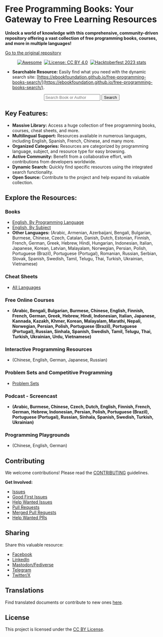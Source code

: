 # Free Programming Books: Your Gateway to Free Learning Resources

**Unlock a world of knowledge with this comprehensive, community-driven repository offering a vast collection of free programming books, courses, and more in multiple languages!**

[Go to the original repository](https://github.com/EbookFoundation/free-programming-books)

<div align="center" markdown="1">

[![Awesome](https://cdn.rawgit.com/sindresorhus/awesome/d7305f38d29fed78fa85652e3a63e154dd8e8829/media/badge.svg)](https://github.com/sindresorhus/awesome)&#160;
[![License: CC BY 4.0](https://img.shields.io/badge/License-CC%20BY%204.0-lightgrey.svg)](https://creativecommons.org/licenses/by/4.0/)&#160;
[![Hacktoberfest 2023 stats](https://img.shields.io/github/hacktoberfest/2023/EbookFoundation/free-programming-books?label=Hacktoberfest+2023)](https://github.com/EbookFoundation/free-programming-books/pulls?q=is%3Apr+is%3Amerged+created%3A2023-10-01..2023-10-31)

</div>

*   **Searchable Resource:** Easily find what you need with the dynamic search site: [https://ebookfoundation.github.io/free-programming-books-search/](https://ebookfoundation.github.io/free-programming-books-search/).

<div align="center" markdown="1">
  <form action="https://ebookfoundation.github.io/free-programming-books-search">
    <input type="text" id="fpbSearch" name="search" required placeholder="Search Book or Author"/>
    <label for="submit"> </label>
    <input type="submit" id="submit" name="submit" value="Search" />
  </form>
</div>

## Key Features:

*   **Massive Library:** Access a huge collection of free programming books, courses, cheat sheets, and more.
*   **Multilingual Support:** Resources available in numerous languages, including English, Spanish, French, Chinese, and many more.
*   **Organized Categories:** Resources are categorized by programming language, subject, and resource type for easy browsing.
*   **Active Community:** Benefit from a collaborative effort, with contributions from developers worldwide.
*   **Dynamic Search:** Quickly find specific resources using the integrated search functionality.
*   **Open Source:** Contribute to the project and help expand its valuable collection.

## Explore the Resources:

### Books

*   [English, By Programming Language](books/free-programming-books-langs.md)
*   [English, By Subject](books/free-programming-books-subjects.md)
*   **Other Languages:** (Arabic, Armenian, Azerbaijani, Bengali, Bulgarian, Burmese, Chinese, Czech, Catalan, Danish, Dutch, Estonian, Finnish, French, German, Greek, Hebrew, Hindi, Hungarian, Indonesian, Italian, Japanese, Korean, Latvian, Malayalam, Norwegian, Persian, Polish, Portuguese (Brazil), Portuguese (Portugal), Romanian, Russian, Serbian, Slovak, Spanish, Swedish, Tamil, Telugu, Thai, Turkish, Ukrainian, Vietnamese)

### Cheat Sheets

*   [All Languages](more/free-programming-cheatsheets.md)

### Free Online Courses

*   **(Arabic, Bengali, Bulgarian, Burmese, Chinese, English, Finnish, French, German, Greek, Hebrew, Hindi, Indonesian, Italian, Japanese, Kannada, Kazakh, Khmer, Korean, Malayalam, Marathi, Nepali, Norwegian, Persian, Polish, Portuguese (Brazil), Portuguese (Portugal), Russian, Sinhala, Spanish, Swedish, Tamil, Telugu, Thai, Turkish, Ukrainian, Urdu, Vietnamese)**

### Interactive Programming Resources

*   (Chinese, English, German, Japanese, Russian)

### Problem Sets and Competitive Programming

*   [Problem Sets](more/problem-sets-competitive-programming.md)

### Podcast - Screencast

*   **(Arabic, Burmese, Chinese, Czech, Dutch, English, Finnish, French, German, Hebrew, Indonesian, Persian, Polish, Portuguese (Brazil), Portuguese (Portugal), Russian, Sinhala, Spanish, Swedish, Turkish, Ukrainian)**

### Programming Playgrounds

*   (Chinese, English, German)

## Contributing

We welcome contributions!  Please read the [CONTRIBUTING](docs/CONTRIBUTING.md) guidelines.

**Get Involved:**
*   [Issues](https://github.com/EbookFoundation/free-programming-books/issues)
*   [Good First Issues](https://github.com/EbookFoundation/free-programming-books/issues?q=is%3Aopen+is%3Aissue+label%3A%22good+first+issue%22)
*   [Help Wanted Issues](https://github.com/EbookFoundation/free-programming-books/issues?q=is%3Aopen+is%3Aissue+label%3A%22help+wanted%22)
*   [Pull Requests](https://github.com/EbookFoundation/free-programming-books/pulls)
*   [Merged Pull Requests](https://github.com/EbookFoundation/free-programming-books/pulls?q=is%3Apr+is%3Amerged)
*   [Help Wanted PRs](https://github.com/EbookFoundation/free-programming-books/pulls?q=is%3Aopen+is%3Aissue+label%3A%22help+wanted%22)

## Sharing

Share this valuable resource:
*   [Facebook](https://www.facebook.com/share.php?u=https%3A%2F%2Fgithub.com%2FEbookFoundation%2Ffree-programming-books&p[images][0]=&p[title]=Free%20Programming%20Books&p[summary]=)
*   [LinkedIn](http://www.linkedin.com/shareArticle?mini=true&url=https://github.com/EbookFoundation/free-programming-books&title=Free%20Programming%20Books&summary=&source=)
*   [Mastodon/Fediverse](https://toot.kytta.dev/?mini=true&url=https://github.com/EbookFoundation/free-programming-books&title=Free%20Programming%20Books&summary=&source=)
*   [Telegram](https://t.me/share/url?url=https://github.com/EbookFoundation/free-programming-books)
*   [Twitter/X](https://twitter.com/intent/tweet?text=https://github.com/EbookFoundation/free-programming-books%0AFree%20Programming%20Books)

## Translations

Find translated documents or contribute to new ones [here](docs/README.md#translations).

## License

This project is licensed under the [CC BY License](LICENSE).